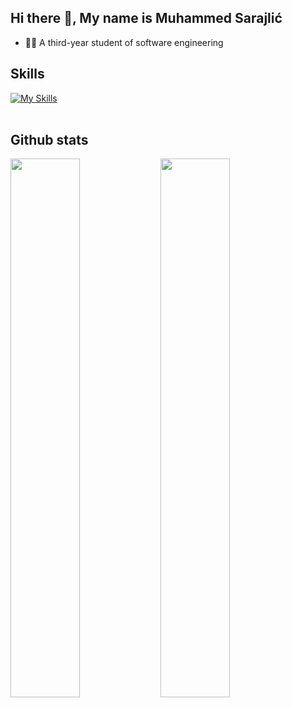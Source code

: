 ## Hi there 👋, My name is Muhammed Sarajlić
- 👨‍🏫 A third-year student of software engineering

## Skills


[![My Skills](https://skillicons.dev/icons?i=react,nodejs,js,ts,html,css,cpp,mongodb,git,github)](https://skillicons.dev)
</br></br>
## Github stats
<img align="left" width="47%" src="https://github-readme-stats.vercel.app/api?username=MuhammedSarajlic&show_icons=true&theme=radical" />
<img align="left" width="47%" src="https://github-readme-stats.vercel.app/api/top-langs/?username=MuhammedSarajlic&layout=compact&theme=radical" />
